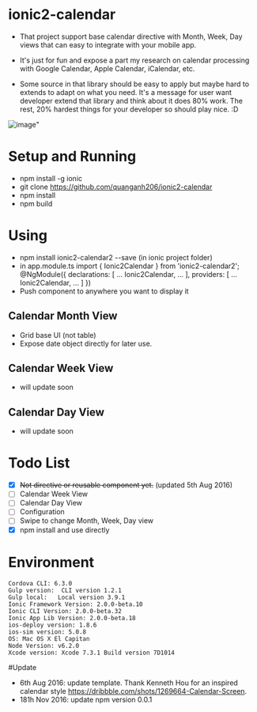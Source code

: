 # ionic2-calendar

- That project support base calendar directive with Month, Week, Day views that can easy to integrate with your mobile app.

- It's just for fun and expose a part my research on calendar processing with Google Calendar, Apple Calendar, iCalendar, etc.

- Some source in that library should be easy to apply but maybe hard to extends to adapt on what you need. It's a message for user want developer extend that library and think about it does 80% work. The rest, 20% hardest things for your developer so should play nice. :D

![image](https://github.com/laker007/ionic3-calendar/blob/master/calendar.png)"

# Setup and Running 
- npm install -g ionic
- git clone https://github.com/quanganh206/ionic2-calendar
- npm install 
- npm build 

# Using 
- npm install ionic2-calendar2 --save (in ionic project folder)
- in app.module.ts
  import { Ionic2Calendar } from 'ionic2-calendar2';
  @NgModule({
  declarations: [
    ...
    Ionic2Calendar,
    ...
  ],
  providers: [
    ...
    Ionic2Calendar,
    ...
  ]
})
- Push component to anywhere you want to display it
  <ionic2-calendar></ionic2-calendar>

## Calendar Month View 
- Grid base UI (not table)
- Expose date object directly for later use.

## Calendar Week View
- will update soon

## Calendar Day View 
- will update soon

# Todo List
- [x] ~~Not directive or reusable component yet.~~ (updated 5th Aug 2016)
- [ ] Calendar Week View
- [ ] Calendar Day View
- [ ] Configuration
- [ ] Swipe to change Month, Week, Day view
- [x] npm install and use directly  

# Environment 
```
Cordova CLI: 6.3.0
Gulp version:  CLI version 1.2.1
Gulp local:   Local version 3.9.1
Ionic Framework Version: 2.0.0-beta.10
Ionic CLI Version: 2.0.0-beta.32
Ionic App Lib Version: 2.0.0-beta.18
ios-deploy version: 1.8.6 
ios-sim version: 5.0.8 
OS: Mac OS X El Capitan
Node Version: v6.2.0
Xcode version: Xcode 7.3.1 Build version 7D1014
```

#Update 
- 6th Aug 2016:   update template. Thank Kenneth Hou for an inspired calendar style https://dribbble.com/shots/1269664-Calendar-Screen.
- 181h Nov 2016:  update npm version 0.0.1


